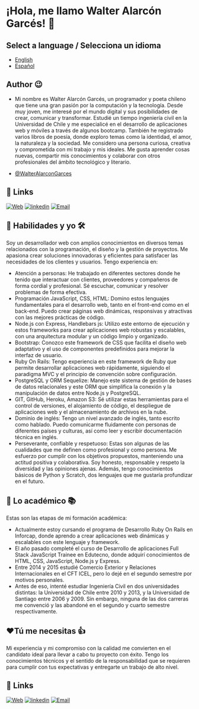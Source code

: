 # ¡Hola, me llamo Walter Alarcón Garcés! 👋

## Select a language / Selecciona un idioma
- [English](https://github.com/WalterAlarconGarces/WalterAlarconGarces/blob/ccd63baccfaa44b7eda9ec82cee6dd28cf213fa4/README.md)
- [Español](https://github.com/WalterAlarconGarces/WalterAlarconGarces/blob/ccd63baccfaa44b7eda9ec82cee6dd28cf213fa4/LEEME.md)


## Author 😉
- Mi nombre es Walter Alarcón Garcés, un programador y poeta chileno que tiene una gran pasión por la computación y la tecnología. Desde muy joven, me interesé por el mundo digital y sus posibilidades de crear, comunicar y transformar. Estudié un tiempo ingeniería civil en la Universidad de Chile y me especialicé en el desarrollo de aplicaciones web y móviles a través de algunos bootcamp. También he registrado varios libros de poesía, donde exploro temas como la identidad, el amor, la naturaleza y la sociedad. Me considero una persona curiosa, creativa y comprometida con mi trabajo y mis ideales. Me gusta aprender cosas nuevas, compartir mis conocimientos y colaborar con otros profesionales del ámbito tecnológico y literario.

- [@WalterAlarconGarces](https://github.com/WalterAlarconGarces)
## 🔗 Links
[![Web](https://img.shields.io/badge/Web-walteralarcongarces.cl-ffa1f0?style=for-the-badge&logo=dev.to&logoColor=white&labelColor=101010)](https://www.walteralarcongarces.cl)
[![linkedin](https://img.shields.io/badge/linkedin-0A66C2?style=for-the-badge&logo=linkedin&logoColor=white)](https://www.linkedin.com/in/walter-alarcon-garces/)
[![Email](https://img.shields.io/badge/email-0AC2?style=for-the-badge&logo=email&logoColor=white)](mailto:walarcon@gmail.com)

## 🚀 Habilidades y yo 🛠
Soy un desarrollador web con amplios conocimientos en diversos temas relacionados con la programación, el diseño y la gestión de proyectos. Me apasiona crear soluciones innovadoras y eficientes para satisfacer las necesidades de los clientes y usuarios. Tengo experiencia en:

- Atención a personas: He trabajado en diferentes sectores donde he tenido que interactuar con clientes, proveedores y compañeros de forma cordial y profesional. Sé escuchar, comunicar y resolver problemas de forma efectiva.
- Programación JavaScript, CSS, HTML: Domino estos lenguajes fundamentales para el desarrollo web, tanto en el front-end como en el back-end. Puedo crear páginas web dinámicas, responsivas y atractivas con las mejores prácticas de código.
- Node.js con Express, Handlebars js: Utilizo este entorno de ejecución y estos frameworks para crear aplicaciones web robustas y escalables, con una arquitectura modular y un código limpio y organizado.
- Bootstrap: Conozco este framework de CSS que facilita el diseño web adaptativo y el uso de componentes predefinidos para mejorar la interfaz de usuario.
- Ruby On Rails: Tengo experiencia en este framework de Ruby que permite desarrollar aplicaciones web rápidamente, siguiendo el paradigma MVC y el principio de convención sobre configuración.
- PostgreSQL y ORM Sequelize: Manejo este sistema de gestión de bases de datos relacionales y este ORM que simplifica la conexión y la manipulación de datos entre Node.js y PostgreSQL.
- GIT, GitHub, Heroku, Amazon S3: Sé utilizar estas herramientas para el control de versiones, el alojamiento de código, el despliegue de aplicaciones web y el almacenamiento de archivos en la nube.
- Dominio de inglés: Tengo un nivel avanzado de inglés, tanto escrito como hablado. Puedo comunicarme fluidamente con personas de diferentes países y culturas, así como leer y escribir documentación técnica en inglés.
- Perseverante, confiable y respetuoso: Estas son algunas de las cualidades que me definen como profesional y como persona. Me esfuerzo por cumplir con los objetivos propuestos, manteniendo una actitud positiva y colaborativa. Soy honesto, responsable y respeto la diversidad y las opiniones ajenas.
Además, tengo conocimientos básicos de Python y Scratch, dos lenguajes que me gustaría profundizar en el futuro.


## 📖 Lo académico 📚
Estas son las etapas de mi formación académica:
- Actualmente estoy cursando el programa de Desarrollo Ruby On Rails en Inforcap, donde aprendo a crear aplicaciones web dinámicas y escalables con este lenguaje y framework.
- El año pasado completé el curso de Desarrollo de aplicaciones Full Stack JavaScript Trainee en Edutecno, donde adquirí conocimientos de HTML, CSS, JavaScript, Node.js y Express.
- Entre 2014 y 2015 estudié Comercio Exterior y Relaciones Internacionales en el CFT ICEL, pero lo dejé en el segundo semestre por motivos personales.
- Antes de eso, intenté estudiar Ingeniería Civil en dos universidades distintas: la Universidad de Chile entre 2010 y 2013, y la Universidad de Santiago entre 2006 y 2009. Sin embargo, ninguna de las dos carreras me convenció y las abandoné en el segundo y cuarto semestre respectivamente.

## ❤️Tú me necesitas 👍

Mi experiencia y mi compromiso con la calidad me convierten en el candidato ideal para llevar a cabo tu proyecto con éxito. Tengo los conocimientos técnicos y el sentido de la responsabilidad que se requieren para cumplir con tus expectativas y entregarte un trabajo de alto nivel.



## 🔗 Links
[![Web](https://img.shields.io/badge/Web-walteralarcongarces.cl-ffa1f0?style=for-the-badge&logo=dev.to&logoColor=white&labelColor=101010)](https://www.walteralarcongarces.cl)
[![linkedin](https://img.shields.io/badge/linkedin-0A66C2?style=for-the-badge&logo=linkedin&logoColor=white)](https://www.linkedin.com/in/walter-alarcon-garces/)
[![Email](https://img.shields.io/badge/email-0AC2?style=for-the-badge&logo=email&logoColor=white)](mailto:walarcon@gmail.com)
